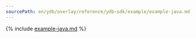 ```yaml
---
sourcePath: en/ydb/overlay/reference/ydb-sdk/example/example-java.md
---
```

{% include [example-java.md](_includes/example-java.md) %}
